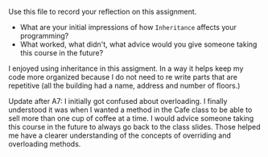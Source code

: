 Use this file to record your reflection on this assignment.

- What are your initial impressions of how `Inheritance` affects your programming?
- What worked, what didn't, what advice would you give someone taking this course in the future?

I enjoyed using inheritance in this assigment. In a way it helps keep my code more organized because I do not need to re write parts that are repetitive (all the building had a name, address and number of floors.)

Update after A7: I initially got confused about overloading. I finally understood it was when I wanted a method in the Cafe class to be able to sell more than one cup of coffee at a time. I would advice someone taking this course in the future to always go back to the class slides. Those helped me have a clearer understanding of the concepts of overriding and overloading methods. 
